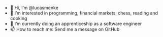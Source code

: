 - 👋 Hi, I’m @lucasmenke
- 👀 I’m interested in programming, financial markets, chess, reading and cooking
- 🌱 I’m currently doing an apprenticeship as a software engineer
- 📫 How to reach me: Send me a message on GitHub

<!---
lucasmenke/lucasmenke is a ✨ special ✨ repository because its `README.md` (this file) appears on your GitHub profile.
You can click the Preview link to take a look at your changes.
--->
